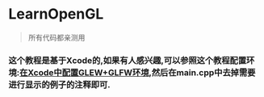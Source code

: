# LearnOpenGL
> 所有代码都亲测用

### 这个教程是基于Xcode的,如果有人感兴趣,可以参照这个教程配置环境:[在Xcode中配置GLEW+GLFW环境](http://blog.csdn.net/longzh_cn/article/details/55001345),然后在main.cpp中去掉需要进行显示的例子的注释即可.

